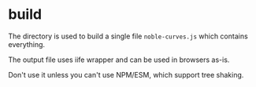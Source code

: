 # build

The directory is used to build a single file `noble-curves.js` which contains everything.

The output file uses iife wrapper and can be used in browsers as-is.

Don't use it unless you can't use NPM/ESM, which support tree shaking.

